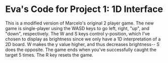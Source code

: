 # Eva's Code for Project 1: 1D Interface

This is a modified version of Marcelo's original 2 player game. The new game is single-player using the WASD keys to go left, right, "up", and "down", respectively. The W and S keys control y-position, which I've chosen to display as brightness since we only have a 1D interpretation of a 2D board. W makes the y value higher, and thus decreases brightness-- S does the opposite. The game ends when you've successfully caught the target 5 times. The R key resets the game. 

